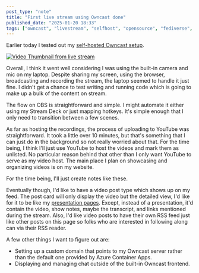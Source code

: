 ```yaml
---
post_type: "note" 
title: "First live stream using Owncast done"
published_date: "2025-01-20 18:33"
tags: ["owncast", "livestream", "selfhost", "opensource", "fediverse", "video", "azure"]
---
```


Earlier today I tested out my [self-hosted Owncast setup](/posts/deploy-owncast-azure/).

[![Video Thumbnail from live stream](http://img.youtube.com/vi/3opjC7fEAJs/0.jpg)](https://www.youtube.com/watch?v=3opjC7fEAJs "Video Thumbnail from live stream")

Overall, I think it went well considering I was using the built-in camera and mic on my laptop. Despite sharing my screen, using the browser, broadcasting and recording the stream, the laptop seemed to handle it just fine. I didn't get a chance to test writing and running code which is going to make up a bulk of the content on stream. 

The flow on OBS is straightforward and simple. I might automate it either using my Stream Deck or just mapping hotkeys. It's simple enough that I only need to transition between a few scenes. 

As far as hosting the recordings, the process of uploading to YouTube was straightforward. It took a little over 10 minutes, but that's something that I can just do in the background so not really worried about that. For the time being, I think I'll just use YouTube to host the videos and mark them as unlisted. No particular reason behind that other than I only want YouTube to serve as my video host. The main place I plan on showcasing and organizing videos is on my website. 

For the time being, I'll just create notes like these. 

Eventually though, I'd like to have a video post type which shows up on my feed. The post card will only display the video but the detailed view, I'd like for it to be like my [presentation pages](/presentations/hello-world). Except, instead of a presentation, it'd contain the video, show notes, maybe the transcript, and links mentioned during the stream. Also, I'd like video posts to have their own RSS feed just like other posts on this page so folks who are interested in following along can via their RSS reader. 

A few other things I want to figure out are:

- Setting up a custom domain that points to my Owncast server rather than the default one provided by Azure Container Apps.
- Displaying and managing chat outside of the built-in Owncast frontend. 